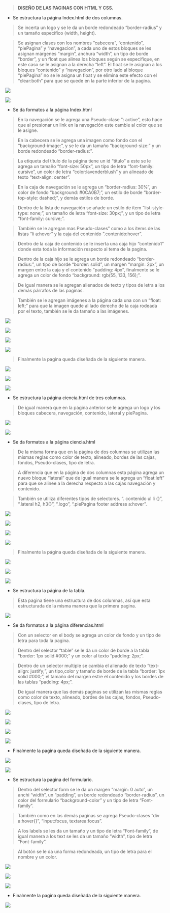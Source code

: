 >   **DISEÑO DE LAS PAGINAS CON HTML Y CSS.**

-   Se estructura la página Index.html de dos columnas.

>   Se incerta un logo y se le da un borde redondeado “border-radius” y un
>   tamaño especifico (width, height).

>   Se asignan clases con los nombres “cabecera”, “contenido”, “piePagina” y
>   “navegacion”, a cada uno de estos bloques se les asignan márgenes “margin”,
>   anchura “width”, un tipo de borde “border”, y un float que alinea los
>   bloques según se especifique, en este caso se le asignan a la derecha
>   “left”. El float se le asignan a los bloques “contenido” y “navegacion”, por
>   otro lado al bloque “piePagina” no se le asigna un float y se elimina este
>   efecto con el “clear:both” para que se quede en la parte inferior de la
>   pagina.

![](media/imagen1.png)

![](media/imagen2.png)

-   Se da formatos a la página Index.html

>   En la navegación se le agrega una Pseudo-clase “: active”, esto hace que al
>   presionar un link en la navegación este cambie al color que se le asigne.

>   En la cabecera se le agrega una imagen como fondo con el
>   “background-image:”, y se le da un tamaño “background-size:” y un borde
>   redondeado “border-radius:”.

>   La etiqueta del título de la página tiene un id “titulo” a este se le agrega
>   un tamaño “font-size: 50px”, un tipo de letra “font-family: cursive”, un
>   color de letra “color:lavenderblush” y un alineado de texto “text-align:
>   center”.

>   En la caja de navegación se le agrega un “border-radius: 30%”, un color de
>   fondo “background: \#0CA0B7;”, un estilo de borde “border-top-style:
>   dashed;”, y demás estilos de borde.

>   Dentro de la lista de navegación se añade un estilo de ítem
>   “list-style-type: none;”, un tamaño de letra “font-size: 30px;”, y un tipo
>   de letra “font-family: cursive;”.

>   También se le agregan mas Pseudo-clases” como a los ítems de las listas “li
>   a:hover” y la caja del contenido ”.contenido:hover”.

>   Dentro de la caja de contenido se le inserta una caja hijo “contenido1”
>   donde esta toda la información respecto al tema de la pagina.

>   Dentro de la caja hijo se le agrega un borde redondeado “border-radius:”, un
>   tipo de borde “border: solid”, un margen “margin: 2px”, un margen entre la
>   caja y el contenido “padding: 4px”, finalmente se le agrega un color de
>   fondo “background: rgb(55, 133, 156);”.

>   De igual manera se le agregan alienados de texto y tipos de letra a los
>   demás párrafos de las paginas.

>   También se le agregan imágenes a la página cada una con un “float: left;”
>   para que la imagen quede al lado derecho de la caja rodeada por el texto,
>   también se le da tamaño a las imágenes.

![](media/imagen3.png)

![](media/imagen4.png)

![](media/imagen5.png)

![](media/imagen6.png)

>   Finalmente la pagina queda diseñada de la siguiente manera.

![](media/imagen7.png)

![](media/imagen8.png)

![](media/imagen9.png)

-   Se estructura la página ciencia.html de tres columnas.

>   De igual manera que en la página anterior se le agrega un logo y los bloques
>   cabecera, navegación, contenido, lateral y piePagina.

![](media/imagen10.png)

![](media/imagen11.png)

-   Se da formatos a la página ciencia.html

>   De la misma forma que en la página de dos columnas se utilizan las mismas
>   reglas como color de texto, alineado, bordes de las cajas, fondos,
>   Pseudo-clases, tipo de letra.

>   A diferencia que en la página de dos columnas esta página agrega un nuevo
>   bloque “lateral” que de igual manera se le agrega un “float:left” para que
>   se alinee a la derecha respecto a las cajas navegación y contenido.

>   También se utiliza diferentes tipos de selectores. “. contenido ul li {}”,
>   “.lateral h2, h3{}”, “.logo”, “.piePagina footer address a:hover”.

![](media/imagen12.png)

![](media/imagen13.png)

![](media/imagen14.png)

![](media/imagen15.png)

>   Finalmente la página queda diseñada de la siguiente manera.

![](media/imagen16.png)

![](media/imagen17.png)

![](media/imagen18.png)

-   Se estructura la página de la tabla.

>   Esta pagina tiene una estructura de dos columnas, así que esta estructurada
>   de la misma manera que la primera pagina.

![](media/imagen19.png)

-   Se da formatos a la página diferencias.html

>   Con un selector en el body se agrega un color de fondo y un tipo de letra
>   para toda la pagina.

>   Dentro del selector “table” se le da un color de borde a la tabla “border:
>   1px solid \#000;” y un color al texto “padding: 2px;”.

>   Dentro de un selector multiple se cambia el alienado de texto “text-align:
>   justify;”, un tipo,color y tamaño de borde de la tabla “border: 1px solid
>   \#000;”, el tamaño del margen estre el contenido y los bordes de las tablas
>   “padding: 4px;”.

>   De igual manera que las demás paginas se utilizan las mismas reglas como
>   color de texto, alineado, bordes de las cajas, fondos, Pseudo-clases, tipo
>   de letra.

![](media/imagen20.png)

![](media/imagen21.png)

![](media/imagen22.png)

![](media/imagen23.png)

-   Finalmente la pagina queda diseñada de la siguiente manera.

![](media/imagen24.png)

![](media/imagen25.png)

-   Se estructura la pagina del formulario.

>   Dentro del selector form se le da un margen “margin: 0 auto”, un anchi
>   “width”, un “padding”, un borde redondeado “border-radius”, un color del
>   formulario “background-color” y un tipo de letra “Font-family”.

>   También como en las demás paginas se agrega Pseudo-clases “div a:hover{}”,
>   “input:focus, textarea:focus”.

>   A los labels se les da un tamaño y un tipo de letra “Font-family”, de igual
>   manera a los text se les da un tamaño “width”, tipo de letra “Font-family”.

>   Al botón se le da una forma redondeada, un tipo de letra para el nombre y un
>   color.

![](media/imagen26.png)

![](media/imagen27.png)

![](media/imagen28.png)

-   Finalmente la pagina queda diseñada de la siguiente manera.

![](media/imagen29.png)
